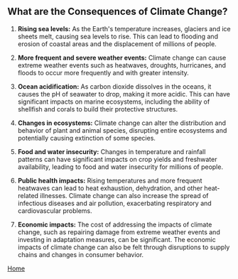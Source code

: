 ## What are the Consequences of Climate Change?
1) **Rising sea levels:** As the Earth's temperature increases, glaciers and ice sheets melt, causing sea levels to rise. This can lead to flooding and erosion of coastal areas and the displacement of millions of people.

2) **More frequent and severe weather events:** Climate change can cause extreme weather events such as heatwaves, droughts, hurricanes, and floods to occur more frequently and with greater intensity.

3) **Ocean acidification:** As carbon dioxide dissolves in the oceans, it causes the pH of seawater to drop, making it more acidic. This can have significant impacts on marine ecosystems, including the ability of shellfish and corals to build their protective structures.

4) **Changes in ecosystems:** Climate change can alter the distribution and behavior of plant and animal species, disrupting entire ecosystems and potentially causing extinction of some species.

5) **Food and water insecurity:** Changes in temperature and rainfall patterns can have significant impacts on crop yields and freshwater availability, leading to food and water insecurity for millions of people.

6) **Public health impacts:** Rising temperatures and more frequent heatwaves can lead to heat exhaustion, dehydration, and other heat-related illnesses. Climate change can also increase the spread of infectious diseases and air pollution, exacerbating respiratory and cardiovascular problems.

7) **Economic impacts:** The cost of addressing the impacts of climate change, such as repairing damage from extreme weather events and investing in adaptation measures, can be significant. The economic impacts of climate change can also be felt through disruptions to supply chains and changes in consumer behavior.

[Home](https://anl059.github.io/syn1-climate-change/home.html)

